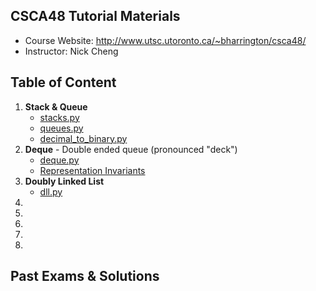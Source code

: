 CSCA48 Tutorial Materials
---------------
+ Course Website: http://www.utsc.utoronto.ca/~bharrington/csca48/
+ Instructor: Nick Cheng


Table of Content
---------------
1. <b>Stack & Queue</b>
    + [stacks.py](./01_Stack_Queue/stacks.py)
    + [queues.py](./01_Stack_Queue/queues.py)
    + [decimal_to_binary.py](./01_Stack_Queue/decimal_to_binary.py)
2. <b>Deque</b> - Double ended queue (pronounced "deck")
	+ [deque.py](./02_Deque/deque.py)
	+ [Representation Invariants](https://www.cs.cmu.edu/~rwh/introsml/techniques/repinv.htm)
3. <b>Doubly Linked List</b>
	+ [dll.py](./03_Doubly_Linked_List/dll.py)
4. <b></b>
5. <b></b>
6. <b></b>
7. <b></b>
8. <b></b>

Past Exams & Solutions
---------------
